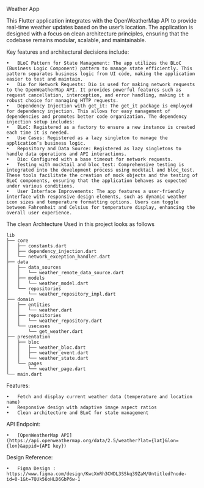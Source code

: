 
Weather App

This Flutter application integrates with the OpenWeatherMap API to provide real-time weather updates based on the user’s location. The application is designed with a focus on clean architecture principles, ensuring that the codebase remains modular, scalable, and maintainable.

Key features and architectural decisions include:

	•	BLoC Pattern for State Management: The app utilizes the BLoC (Business Logic Component) pattern to manage state efficiently. This pattern separates business logic from UI code, making the application easier to test and maintain.
	•	Dio for Network Requests: Dio is used for making network requests to the OpenWeatherMap API. It provides powerful features such as request cancellation, interception, and error handling, making it a robust choice for managing HTTP requests.
	•	Dependency Injection with get_it: The get_it package is employed for dependency injection. This allows for easy management of dependencies and promotes better code organization. The dependency injection setup includes:
	•	BLoC: Registered as a factory to ensure a new instance is created each time it is needed.
	•	Use Cases: Registered as a lazy singleton to manage the application’s business logic.
	•	Repository and Data Source: Registered as lazy singletons to handle data operations and API interactions.
	•	Dio: Configured with a base timeout for network requests.
	•	Testing with mocktail and bloc_test: Comprehensive testing is integrated into the development process using mocktail and bloc_test. These tools facilitate the creation of mock objects and the testing of BLoC components, ensuring that the application behaves as expected under various conditions.
	•	User Interface Improvements: The app features a user-friendly interface with responsive design elements, such as dynamic weather icon sizes and temperature formatting options. Users can toggle between Fahrenheit and Celsius for temperature display, enhancing the overall user experience.

The clean Archtecture Used in this project looks as follows


```plaintext
lib
├── core
│   ├── constants.dart
│   ├── dependency_injection.dart
│   └── network_exception_handler.dart
├── data
│   ├── data_sources
│   │   └── weather_remote_data_source.dart
│   ├── models
│   │   └── weather_model.dart
│   └── repositories
│       └── weather_repository_impl.dart
├── domain
│   ├── entities
│   │   └── weather.dart
│   ├── repositories
│   │   └── weather_repository.dart
│   └── usecases
│       └── get_weather.dart
├── presentation
│   ├── bloc
│   │   ├── weather_bloc.dart
│   │   ├── weather_event.dart
│   │   └── weather_state.dart
│   └── pages
│       └── weather_page.dart
└── main.dart
```
Features:

	•	Fetch and display current weather data (temperature and location name)
	•	Responsive design with adaptive image aspect ratios
	•	Clean architecture and BLoC for state management

API Endpoint:

	•	[OpenWeatherMap API](https://api.openweathermap.org/data/2.5/weather?lat={lat}&lon={lon}&appid={API key})


Design Reference:

	•	Figma Design : https://www.figma.com/design/KwcXnRh3CWDL3SSkq39ZaM/Untitled?node-id=0-1&t=7QUk56oHLD6GbP6w-1

